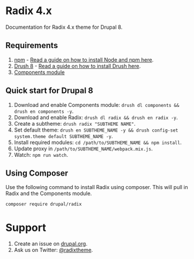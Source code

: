 # Radix 4.x
Documentation for Radix 4.x theme for Drupal 8.

## Requirements

1. [npm](https://www.npmjs.com) - [Read a guide on how to install Node and npm here](https://docs.npmjs.com/getting-started/installing-node).
2. [Drush 8](http://drush.org) - [Read a guide on how to install Drush here](http://www.drush.org/en/master/install/).
3. [Components module](https://www.drupal.org/project/components)

## Quick start for Drupal 8

1. Download and enable Components module: `drush dl components && drush en components -y`.
2. Download and enable Radix: `drush dl radix && drush en radix -y`.
3. Create a subtheme: `drush radix "SUBTHEME NAME"`.
4. Set default theme: `drush en SUBTHEME_NAME -y && drush config-set system.theme default SUBTHEME_NAME -y`.
5. Install required modules: `cd /path/to/SUBTHEME_NAME && npm install`.
6. Update proxy in `/path/to/SUBTHEME_NAME/webpack.mix.js`.
7. Watch: `npm run watch`.

## Using Composer
Use the following command to install Radix using composer. This will pull in Radix and the Components module.

```
composer require drupal/radix
```

# Support

1. Create an issue on [drupal.org](https://www.drupal.org/project/issues/radix).
2. Ask us on Twitter: [@radixtheme](http://twitter.com/radixtheme).
